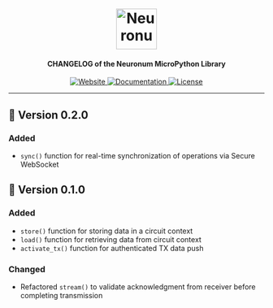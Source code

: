 <h1 align="center">
  <img src="https://neuronum.net/static/neuronum.svg" alt="Neuronum" width="80">
</h1>
<h4 align="center">CHANGELOG of the Neuronum MicroPython Library</h4>

<p align="center">
  <a href="https://neuronum.net">
    <img src="https://img.shields.io/badge/Website-Neuronum-blue" alt="Website">
  </a>
  <a href="https://github.com/neuronumcybernetics/micropython-neuronum">
    <img src="https://img.shields.io/badge/Docs-Read%20now-green" alt="Documentation">
  </a>
  <a href="https://github.com/neuronumcybernetics/neuronum/blob/main/LICENSE.md">
    <img src="https://img.shields.io/badge/License-MIT-blue.svg" alt="License">
  </a>
</p>

---

## 🚀 Version 0.2.0
### Added
- `sync()` function for real-time synchronization of operations via Secure WebSocket

## 🚀 Version 0.1.0
### Added
- `store()` function for storing data in a circuit context
- `load()` function for retrieving data from circuit context
- `activate_tx()` function for authenticated TX data push

### Changed
- Refactored `stream()` to validate acknowledgment from receiver before completing transmission
